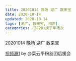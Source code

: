 ```yaml
---
title: 20201014 晚场 湖广 数来宝 
date: 2020-10-14
updated: 2020-10-14
tags: [湖广, 数来宝, 相声]
categories: (2020)庚子年场次
---
```


20201014 晚场 湖广 数来宝 



[视频源1](https://weibo.com/6574451359/JpcUiFw7h) by @栾云平粉丝团后援会

